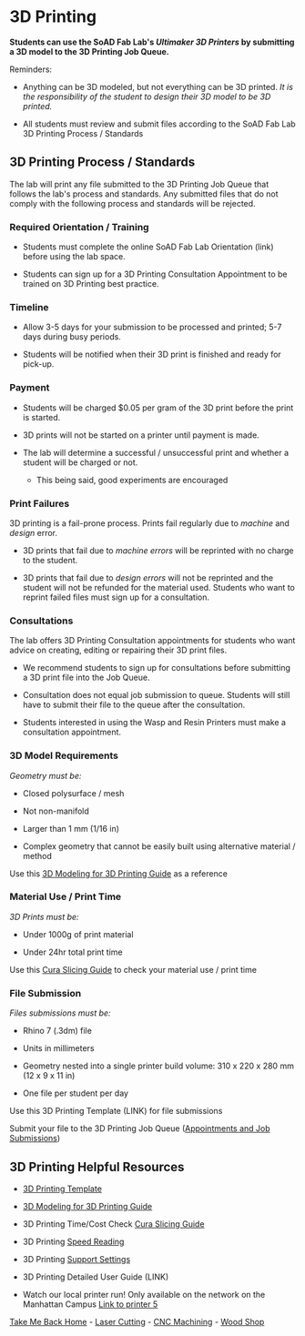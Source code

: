 

# 3D Printing

**Students can use the SoAD Fab Lab's *Ultimaker 3D Printers* by submitting a 3D model to the 3D Printing Job Queue.**

Reminders:
* Anything can be 3D modeled, but not everything can be 3D printed. *It is the responsibility of the student to design their 3D model to be 3D printed.*

* All students must review and submit files according to the SoAD Fab Lab 3D Printing Process / Standards


## 3D Printing Process / Standards

The lab will print any file submitted to the 3D Printing Job Queue that follows the lab's process and standards.  Any submitted files that do not comply with the following process and standards will be rejected. 


### Required Orientation / Training
* Students must complete the online SoAD Fab Lab Orientation (link) before using the lab space.
  
* Students can sign up for a 3D Printing Consultation Appointment to be trained on 3D Printing best practice.


### Timeline
* Allow 3-5 days for your submission to be processed and printed; 5-7 days during busy periods.
  
* Students will be notified when their 3D print is finished and ready for pick-up.

### Payment

* Students will be charged $0.05 per gram of the 3D print before the print is started.
  
* 3D prints will not be started on a printer until payment is made.

* The lab will determine a successful / unsuccessful print and whether a student will be charged or not.
  * This being said, good experiments are encouraged
 

### Print Failures

3D printing is a fail-prone process. Prints fail regularly due to *machine* and *design* error. 

* 3D prints that fail due to *machine errors* will be reprinted with no charge to the student.
  
* 3D prints that fail due to *design errors* will not be reprinted and the student will not be refunded for the material used. Students who want to reprint failed files must sign up for a consultation.


### Consultations

The lab offers 3D Printing Consultation appointments for students who want advice on creating, editing or repairing their 3D print files. 

* We recommend students to sign up for consultations before submitting a 3D print file into the Job Queue.
  
* Consultation does not equal job submission to queue. Students will still have to submit their file to the queue after the consultation.
  
* Students interested in using the Wasp and Resin Printers must  make a consultation appointment.

  
 ### 3D Model Requirements

*Geometry must be:*
 
* Closed polysurface / mesh
  
* Not non-manifold
  
* Larger than 1 mm (1/16 in)
  
* Complex geometry that cannot be easily built using alternative material / method 

Use this [3D Modeling for 3D Printing Guide](https://digitalfabricationlab-nyit-soad.github.io/resources/Tutorials&Templates/3Dprinters/ModelingGuide/) as a reference

   
### Material Use / Print Time
 
*3D Prints must be:*

* Under 1000g of print material
  
* Under 24hr total print time

Use this  [Cura Slicing Guide](https://digitalfabricationlab-nyit-soad.github.io/resources/Tutorials&Templates/3Dprinters/CuraSlicer/) to check your material use / print time


### File Submission

*Files submissions must be:*

* Rhino 7 (.3dm) file
  
* Units in millimeters
  
* Geometry nested into a single printer build volume: 310 x 220 x 280 mm (12 x 9 x 11 in)
  
* One file per student per day

Use this 3D Printing Template (LINK) for file submissions

Submit your file to the 3D Printing Job Queue 
([Appointments and Job Submissions](https://digitalfabricationlab-nyit-soad.github.io/resources/Tutorials&Templates/SubmissionGuide/))


## 3D Printing Helpful Resources

* [3D Printing Template](https://digitalfabricationlab-nyit-soad.github.io/resources/Tutorials&Templates/3Dprinters/ModelingGuide/2024TemplateNYIT.3dm)
  
* [3D Modeling for 3D Printing Guide](https://digitalfabricationlab-nyit-soad.github.io/resources/Tutorials&Templates/3Dprinters/ModelingGuide/)
  
* 3D Printing Time/Cost Check [Cura Slicing Guide](https://digitalfabricationlab-nyit-soad.github.io/resources/Tutorials&Templates/3Dprinters/CuraSlicer/)
  
* 3D Printing [Speed Reading](https://support.ultimaker.com/s/article/1667411313568)
  
* 3D Printing [Support Settings](https://support.ultimaker.com/s/article/1667417606331)

* 3D Printing Detailed User Guide (LINK)

* Watch our local printer run!
	Only available on the network on the Manhattan Campus 
	[Link to printer 5](http://192.168.166.33/print_jobs)



[Take Me Back Home](https://digitalfabricationlab-nyit-soad.github.io/resources/) - [Laser Cutting](https://digitalfabricationlab-nyit-soad.github.io/resources/LaserCutters/) - [CNC Machining](https://digitalfabricationlab-nyit-soad.github.io/resources/CNCmills/) - [Wood Shop](https://digitalfabricationlab-nyit-soad.github.io/resources/ShopTools/)

